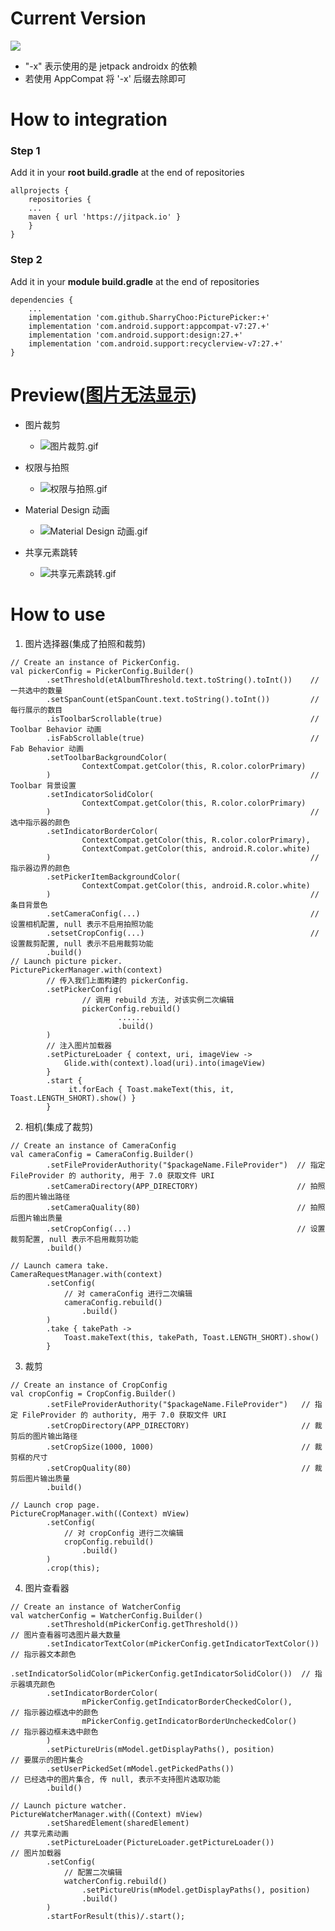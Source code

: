 # Current Version 
[![](https://jitpack.io/v/SharryChoo/PicturePicker.svg)](https://jitpack.io/#SharryChoo/PicturePicker)
- "-x" 表示使用的是 jetpack androidx 的依赖
- 若使用 AppCompat 将 '-x' 后缀去除即可

# How to integration
### Step 1
Add it in your **root build.gradle** at the end of repositories
```
allprojects {
    repositories {
	...
	maven { url 'https://jitpack.io' }
    }
}
```

### Step 2
Add it in your **module build.gradle** at the end of repositories
```
dependencies {
    ...
    implementation 'com.github.SharryChoo:PicturePicker:+'
    implementation 'com.android.support:appcompat-v7:27.+'
    implementation 'com.android.support:design:27.+'
    implementation 'com.android.support:recyclerview-v7:27.+'
}
```

# Preview([图片无法显示](http://note.youdao.com/noteshare?id=ee9a0d7909afc4e66b6dda57df10eda6&sub=125F838B572242DBA6B85FE66D89F77C))
- 图片裁剪
  - ![图片裁剪.gif](https://user-gold-cdn.xitu.io/2018/8/6/1650cff2ccf5f4fa?w=282&h=500&f=gif&s=4452628)

- 权限与拍照
  - ![权限与拍照.gif](https://user-gold-cdn.xitu.io/2018/8/6/1650cff2cfcacddc?w=282&h=500&f=gif&s=3251641)

- Material Design 动画
  - ![Material Design 动画.gif](https://user-gold-cdn.xitu.io/2018/8/6/1650cff2cfd00353?w=282&h=500&f=gif&s=3963525)

- 共享元素跳转
  - ![共享元素跳转.gif](https://user-gold-cdn.xitu.io/2018/8/6/1650cff2d58d7b01?w=282&h=500&f=gif&s=4602043)

# How to use
1. 图片选择器(集成了拍照和裁剪)
```
// Create an instance of PickerConfig.
val pickerConfig = PickerConfig.Builder()
        .setThreshold(etAlbumThreshold.text.toString().toInt())    // 一共选中的数量
        .setSpanCount(etSpanCount.text.toString().toInt())         // 每行展示的数目
        .isToolbarScrollable(true)                                 // Toolbar Behavior 动画
        .isFabScrollable(true)                                     // Fab Behavior 动画
        .setToolbarBackgroundColor(
                ContextCompat.getColor(this, R.color.colorPrimary)
        )                                                          // Toolbar 背景设置
        .setIndicatorSolidColor(
                ContextCompat.getColor(this, R.color.colorPrimary)
        )                                                          // 选中指示器的颜色
        .setIndicatorBorderColor(
                ContextCompat.getColor(this, R.color.colorPrimary),
                ContextCompat.getColor(this, android.R.color.white)
        )                                                          // 指示器边界的颜色
        .setPickerItemBackgroundColor(
                ContextCompat.getColor(this, android.R.color.white)
        )                                                          // 条目背景色
        .setCameraConfig(...)                                      // 设置相机配置, null 表示不启用拍照功能
        .setsetCropConfig(...)                                     // 设置裁剪配置, null 表示不启用裁剪功能
        .build()
// Launch picture picker.
PicturePickerManager.with(context)
        // 传入我们上面构建的 pickerConfig.
        .setPickerConfig(
                // 调用 rebuild 方法, 对该实例二次编辑
                pickerConfig.rebuild()
                        ......
                        .build()
        )
        // 注入图片加载器
        .setPictureLoader { context, uri, imageView ->
            Glide.with(context).load(uri).into(imageView)
        }
        .start {
             it.forEach { Toast.makeText(this, it, Toast.LENGTH_SHORT).show() }
        }
```
2. 相机(集成了裁剪)
```
// Create an instance of CameraConfig
val cameraConfig = CameraConfig.Builder()
        .setFileProviderAuthority("$packageName.FileProvider")  // 指定 FileProvider 的 authority, 用于 7.0 获取文件 URI
        .setCameraDirectory(APP_DIRECTORY)                      // 拍照后的图片输出路径
        .setCameraQuality(80)                                   // 拍照后图片输出质量
        .setCropConfig(...)                                     // 设置裁剪配置, null 表示不启用裁剪功能
        .build()

// Launch camera take.
CameraRequestManager.with(context)
        .setConfig(
            // 对 cameraConfig 进行二次编辑
            cameraConfig.rebuild()
                .build()
        )
        .take { takePath ->
            Toast.makeText(this, takePath, Toast.LENGTH_SHORT).show()
        }
```
3. 裁剪
```
// Create an instance of CropConfig
val cropConfig = CropConfig.Builder()
        .setFileProviderAuthority("$packageName.FileProvider")   // 指定 FileProvider 的 authority, 用于 7.0 获取文件 URI
        .setCropDirectory(APP_DIRECTORY)                         // 裁剪后的图片输出路径
        .setCropSize(1000, 1000)                                 // 裁剪框的尺寸
        .setCropQuality(80)                                      // 裁剪后图片输出质量
        .build()

// Launch crop page.
PictureCropManager.with((Context) mView)
        .setConfig(
            // 对 cropConfig 进行二次编辑
            cropConfig.rebuild()
                .build()
        )
        .crop(this);
```
4. 图片查看器
```
// Create an instance of WatcherConfig
val watcherConfig = WatcherConfig.Builder()
        .setThreshold(mPickerConfig.getThreshold())                      // 图片查看器可选图片最大数量
        .setIndicatorTextColor(mPickerConfig.getIndicatorTextColor())    // 指示器文本颜色
        .setIndicatorSolidColor(mPickerConfig.getIndicatorSolidColor())  // 指示器填充颜色
        .setIndicatorBorderColor(
                mPickerConfig.getIndicatorBorderCheckedColor(),          // 指示器边框选中的颜色
                mPickerConfig.getIndicatorBorderUncheckedColor()         // 指示器边框未选中颜色
        )
        .setPictureUris(mModel.getDisplayPaths(), position)              // 要展示的图片集合
        .setUserPickedSet(mModel.getPickedPaths())                       // 已经选中的图片集合, 传 null, 表示不支持图片选取功能
        .build()

// Launch picture watcher.
PictureWatcherManager.with((Context) mView)
        .setSharedElement(sharedElement)                                 // 共享元素动画
        .setPictureLoader(PictureLoader.getPictureLoader())              // 图片加载器
        .setConfig(
            // 配置二次编辑
            watcherConfig.rebuild()
                .setPictureUris(mModel.getDisplayPaths(), position)
                .build()
        )
        .startForResult(this)/.start();

```
